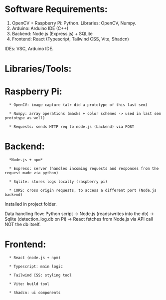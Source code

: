 # Software Requirements:
1. OpenCV + Raspberry Pi: Python. Libraries: OpenCV, Numpy.
2. Arduino: Arduino IDE (C++)
3. Backend: Node.js (Express.js) + SQLite 
4. Frontend: React (Typescript, Tailwind CSS, Vite, Shadcn)

IDEs: VSC, Arduino IDE.

   # Libraries/Tools:
   # Raspberry Pi:
      
      * OpenCV: image capture (alr did a prototype of this last sem)
      
      * Numpy: array operations (masks + color schemes -> used in last sem prototype as well)
      
      * Requests: sends HTTP req to node.js (backend) via POST
   
   
   # Backend:

      *Node.js + npm*
      
      * Express: server (handles incoming requests and responses from the request made via python)
      
      * Sqlite: stores logs locally (raspberry pi)
      
      * CORS: cross origin requests, to access a different port (Node.js backend)
      
   Installed in project folder.
     
   Data handling flow: Python script -> Node.js (reads/writes into the db) -> Sqlite (detection_log.db on Pi) -> React fetches from Node.js via API call NOT the db itself. 
   
     
   # Frontend:
      
      * React (node.js + npm)
      
      * Typescript: main logic
      
      * Tailwind CSS: styling tool
      
      * Vite: build tool
   
      * Shadcn: ui components
